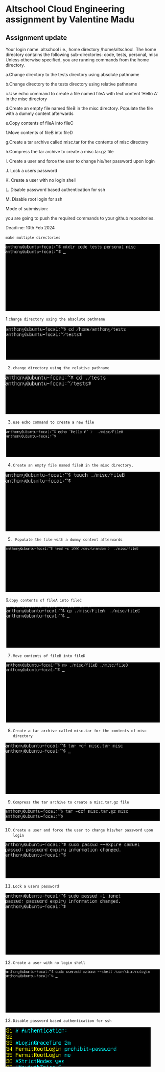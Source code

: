 # Altschool Cloud Engineering assignment by Valentine Madu

## Assignment update
Your login name: altschool i.e., home directory /home/altschool. The home directory contains the following sub-directories: code, tests, personal, misc Unless otherwise specified, you are running commands from the home directory.

a.Change directory to the tests directory using absolute pathname

b.Change directory to the tests directory using relative pathname

c.Use echo command to create a file named fileA with text content ‘Hello A’ in the misc directory

d.Create an empty file named fileB in the misc directory. Populate the file with a dummy content afterwards

e.Copy contents of fileA into fileC

f.Move contents of fileB into fileD

g.Create a tar archive called misc.tar for the contents of misc directory

h.Compress the tar archive to create a misc.tar.gz file

I. Create a user and force the user to change his/her password upon login

J. Lock a users password

K. Create a user with no login shell

L. Disable password based authentication for ssh

M. Disable root login for ssh

Mode of submission:

you are going to push the required commands to your github repositories.

Deadline: 10th Feb 2024

`make multiple directories`

![mkdir](./mkdir-multiple-directories.PNG)

1.`change directory using the absolute pathname`

![absolute path name](./cd-absolute-pathname.PNG)

2. `change directory using the relative pathname`

![relative pathname](./cd-relative-path-name.PNG)

3. `use echo command to create a new file`

![echo command](./echo-command-create-fileA-using-relative.PNG)

4. `Create an empty file named fileB in the misc directory.`

![touch command](./create-empty-file-using-touch.PNG)

5. ` Populate the file with a dummy content afterwards`

![urandom command](./dummy-content-generated.PNG) 

6.`Copy contents of fileA into fileC`

![cp command](./copy-content-between-files.PNG)

7. `Move contents of fileB into fileD`

![mv command](./move-content-between-files.PNG)

8. `Create a tar archive called misc.tar for the contents of misc directory`

![tar command](./create-a-tar-file.PNG)

9. `Compress the tar archive to create a misc.tar.gz file`

![gzip tar](./gzip-file.PNG)

10. `Create a user and force the user to change his/her password upon login`

![passwd --expire command](./force-user-change-password.PNG)

11. `Lock a users password`

![passwd -l command](./lock-user-password.PNG)

12. `Create a user with no login shell`

![no shell login](./create-user-with-nologin-shell.PNG)

13. `Disable password based authentication for ssh`

![disable ssh login](./disable-root-login.PNG)